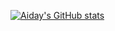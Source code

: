 [![Aiday's GitHub stats](https://github-readme-stats.vercel.app/api?username=aiday-mar&theme=vue)](https://github.com/aiday-mar/github-readme-stats)

